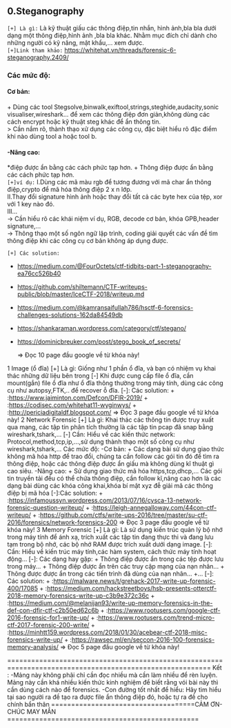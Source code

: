 **<h2>0.Steganography</h2>**

  `[+] Là gì:` Là kỹ thuật giấu các thông điệp,tin nhắn, hình ảnh,bla bla dưới dạng một thông điệp,hình ảnh ,bla bla khác. Nhằm mục đích chỉ dành cho những người có kỹ năng, mật khẩu,... xem được.</br>
  `[+]Link tham khảo:` https://whitehat.vn/threads/forensic-6-steganography.2409/ </br>
     <h3>Các mức độ:</h3>
        <h4>Cơ bản:</h4>
               + Dùng các tool Stegsolve,binwalk,exiftool,strings,steghide,audacity,sonic visualiser,wireshark... để xem các thông điệp đơn giản,không dùng các cách encrypt hoặc kỹ thuật steg khác để ẩn thông tin.</br>
                        > Cần nắm rõ, thành thạo xử dụng các công cụ, đặc biệt hiểu rõ đặc điểm khi nào dùng tool a hoặc tool b.</br>
        <h4>-Nâng cao:</h4>
                *điệp được ẩn bằng các cách phức tạp hơn.
                + Thông điệp được ẩn bằng các cách phức tạp hơn.</br>
   `[+]ví dụ:`
          I.Dùng các mã màu rgb để tương đương với mã char ẩn thông điệp,crypto để mã hóa thông điệp 2 x n lớp. </br>
          II.Thay đổi signature hình ảnh hoặc thay đổi tất cả các byte hex của tệp, xor với 1 key nào đó. </br>
          III... </br>
              -> Cần hiểu rõ các khái niệm ví dụ, RGB, decode cơ bản, khóa GPB,header signature,... </br>
              -> Thông thạo một số ngôn ngữ lập trình, coding giải quyết các vấn đề tìm thông điệp khi các công cụ cơ bản không áp dụng được. </br>
  
 `[+] Các solution:`
* https://medium.com/@FourOctets/ctf-tidbits-part-1-steganography-ea76cc526b40
* https://github.com/shiltemann/CTF-writeups-public/blob/master/IceCTF-2018/writeup.md
* https://medium.com/@kamransaifullah786/hsctf-6-forensics-challenges-solutions-162da84549db
* https://shankaraman.wordpress.com/category/ctf/stegano/
* https://dominicbreuker.com/post/stego_book_of_secrets/ 

   => Đọc 10 page đầu google về từ khóa này!
   
1 Image (ổ đĩa)
  [+] Là gì: Giống như 1 phần ổ đĩa, và bạn có nhiệm vụ khai thác những dữ liệu bên trong
  [-] Khi được cung cấp file ổ đĩa, cần mount(gắn) file ổ đĩa như ổ đĩa thông thường trong máy tính, dùng các công cụ như autopsy,FTK,.. để recover ỗ đĩa.
  [-]: Các solution:
     + :https://www.jaiminton.com/Defcon/DFIR-2019/
     + :https://codisec.com/whitehat11-wyginwys/
     + :http://periciadigitaldf.blogspot.com/
   => Đọc 3 page đầu google về từ khóa này!
2 Network Forensic
  [+] Là gì: Khai thác các thông tin được truy xuất qua mạng, các tập tin phân tích thường là các tập tin pcap đã snap bằng wireshark,tshark,...
  [-] Cần: Hiểu về các kiến thức network: Protocol,method,tcp,ip,...,sử dụng thành thạo một số công cụ như wireshark,tshark,...
  Các mức độ:
  -Cơ bản:
      + Các dạng bài sử dụng giao thức không mã hóa http để trao đổi, chúng ta cần follow các gói tin đó để tìm ra thông điệp, hoặc các thông điệp được ẩn giấu mà không dùng kĩ thuật gì cao siêu.
  -Nâng cao:
      + Sử dụng giao thức mã hóa https,tcp,dhcp,... Các gói tin truyền tải đều có thể chứa thông điệp, cần follow kĩ,nâng cao hơn là các dạng bài dùng các khóa công khai,khóa bí mật xyz đễ giải mã các thông điệp bị mã hóa
  [-]:Các solution:
    + :https://infamoussyn.wordpress.com/2013/07/16/cysca-13-network-forensic-question-writeup/
    + :https://leigh-annegalloway.com/44con-ctf-writeup/
    + :https://github.com/ctfs/write-ups-2016/tree/master/su-ctf-2016/forensics/network-forensics-200
   => Đọc 3 page đầu google về từ khóa này!
3 Memory Forensic
  [+] Là gì: Là sử dụng kiến trúc quản lý bộ nhớ trong máy tính để ánh xạ, trích xuất các tập tin đang thực thi và đang lưu tạm trong bộ nhớ, các bộ nhớ RAM được trích xuất dưới dạng image.
  [-]: Cần: Hiểu về kiến trúc máy tính,các hàm system, cách thức máy tính hoạt động...
  [-]: Các dạng hay gặp:
      + Thông điệp được ẩn trong các tệp được lưu trong máy...
      + Thông điệp được ẩn trên các truy cập mạng của nạn nhân...
      + Thông được được ẩn trong các tiến trình đã dùng của nạn nhân...
      +...
   [-]: Các solution:
      + :https://malware.news/t/grehack-2017-write-up-forensic-400/17085
      + :https://medium.com/hackstreetboys/hsb-presents-otterctf-2018-memory-forensics-write-up-c3b9e372c36c
      + :https://medium.com/@melanijan93/write-up-memory-forensics-in-the-def-con-dfir-ctf-c2b50ed62c6b
      + :https://www.rootusers.com/google-ctf-2016-forensic-for1-write-up/
      + :https://www.rootusers.com/trend-micro-ctf-2017-forensic-200-write/
      + :https://minhtt159.wordpress.com/2018/01/30/acebear-ctf-2018-misc-forensics-write-up/
      + :https://rawsec.ml/en/seccon-2016-100-forensics-memory-analysis/
    => Đọc 5 page đầu google về từ khóa này!
    
 =========================================================================================================
 Kết : 
 -Mảng này không phãi chỉ cần đọc nhiều mà cần làm nhiều để rèn luyện. Mảng này cần khá nhiều kiến thức kinh nghiệm để biết rằng vói bài này thì cần dùng cách nào để forensics.
 -Con đường tốt nhất để hiểu: Hãy tìm hiểu tại sao người ra đề tạo ra được file ẩn thông điệp đó, hoặc tự ra đề cho chính bẩn thân
 ====================================CẢM ƠN- CHÚC MAY MẮN ================================================
